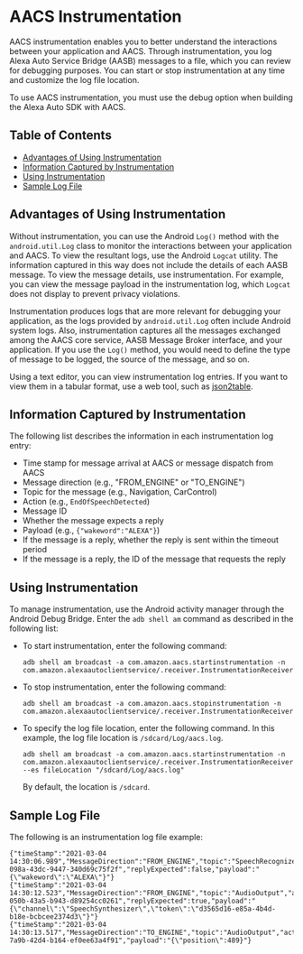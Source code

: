 # AACS Instrumentation
AACS instrumentation enables you to better understand the interactions between your application and AACS. Through instrumentation, you log Alexa Auto Service Bridge (AASB) messages to a file, which you can review for debugging purposes. You can start or stop instrumentation at any time and customize the log file location. 

To use AACS instrumentation, you must use the debug option when building the Alexa Auto SDK with AACS.

<!-- omit in toc -->
## Table of Contents
- [Advantages of Using Instrumentation](#advantages-of-using-instrumentation)
- [Information Captured by Instrumentation](#information-captured-by-instrumentation)
- [Using Instrumentation](#using-instrumentation)
- [Sample Log File](#sample-log-file)

## Advantages of Using Instrumentation

Without instrumentation, you can use the Android `Log()` method with the `android.util.Log` class to monitor the interactions between your application and AACS. To view the resultant logs, use the Android `Logcat` utility. The information captured in this way does not include the details of each AASB message. To view the message details, use instrumentation. For example, you can view the message payload in the instrumentation log, which `Logcat` does not display to prevent privacy violations.

Instrumentation produces logs that are more relevant for debugging your application, as the logs provided by `android.util.Log` often include Android system logs. Also, instrumentation captures all the messages exchanged among the AACS core service, AASB Message Broker interface, and your application. If you use the `Log()` method, you would need to define the type of message to be logged, the source of the message, and so on.

Using a text editor, you can view instrumentation log entries. If you want to view them in a tabular format, use a web tool, such as [json2table](http://json2table.com/).

## Information Captured by Instrumentation
The following list describes the information in each instrumentation log entry:

* Time stamp for message arrival at AACS or message dispatch from AACS
* Message direction (e.g., "FROM_ENGINE" or "TO_ENGINE")
* Topic for the message (e.g., Navigation, CarControl)
* Action (e.g., `EndOfSpeechDetected`)
* Message ID
* Whether the message expects a reply
* Payload (e.g., `{"wakeword":"ALEXA"}`)
* If the message is a reply, whether the reply is sent within the timeout period
* If the message is a reply, the ID of the message that requests the reply

## Using Instrumentation
To manage instrumentation, use the Android activity manager through the Android Debug Bridge. Enter the `adb shell am` command as described in the following list:

* To start instrumentation, enter the following command:
  
  `adb shell am broadcast -a com.amazon.aacs.startinstrumentation -n com.amazon.alexaautoclientservice/.receiver.InstrumentationReceiver`

* To stop instrumentation, enter the following command:
  
  `adb shell am broadcast -a com.amazon.aacs.stopinstrumentation -n com.amazon.alexaautoclientservice/.receiver.InstrumentationReceiver`

* To specify the log file location, enter the following command. In this example, the log file location is `/sdcard/Log/aacs.log`.
  
  `adb shell am broadcast -a com.amazon.aacs.startinstrumentation -n com.amazon.alexaautoclientservice/.receiver.InstrumentationReceiver  --es fileLocation "/sdcard/Log/aacs.log"`

  By default, the location is `/sdcard`. 

## Sample Log File
The following is an instrumentation log file example:

~~~
{"timeStamp":"2021-03-04 14:30:06.989","MessageDirection":"FROM_ENGINE","topic":"SpeechRecognizer","action":"WakewordDetected","messageId":"4f1bcd5d-098a-43dc-9447-340d69c75f2f","replyExpected":false,"payload":"{\"wakeword\":\"ALEXA\"}"}
{"timeStamp":"2021-03-04 14:30:12.523","MessageDirection":"FROM_ENGINE","topic":"AudioOutput","action":"GetPosition","messageId":"0475aa45-050b-43a5-b943-d89254cc0261","replyExpected":true,"payload":"{\"channel\":\"SpeechSynthesizer\",\"token\":\"d3565d16-e85a-4b4d-b18e-bcbcee2374d3\"}"}
{"timeStamp":"2021-03-04 14:30:13.517","MessageDirection":"TO_ENGINE","topic":"AudioOutput","action":"GetPosition","replyReceivedTimeout":false,"replyToId":"e283cecc-7a9b-42d4-b164-ef0ee63a4f91","payload":"{\"position\":489}"}
~~~